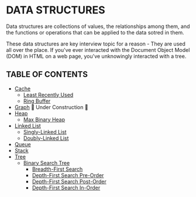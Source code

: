 # DATA STRUCTURES

Data structures are collections of values, the relationships among them, and the functions or operations that can be applied to the data sotred in them.

These data structures are key interview topic for a reason - They are used all over the place. If you've ever interacted with the Document Object Model (DOM) in HTML on a web page, you've unknowingly interacted with a tree.

## TABLE OF CONTENTS

- [Cache](cache)
  - [Least Recently Used](cache/least_recently_used)
  - [Ring Buffer](cache/ring_buffer)
- [Graph](graph) 🚧 Under Construction 🚧
- [Heap](heap)
  - [Max Binary Heap](data_structures/heap/max_binary_heap)
- [Linked List](linked_list)
  - [Singly-Linked List](linked_list/singly_linked_list)
  - [Doubly-Linked List](linked_list/doubly_linked_list)
- [Queue](queue)
- [Stack](stack)
- [Tree](tree)
  - [Binary Search Tree](tree/binary_search_tree)
    - [Breadth-First Search](tree/breadth_first_search)
    - [Depth-First Search Pre-Order](tree/depth_first_search_pre_order)
    - [Depth-First Search Post-Order](tree/depth_first_search_post_order)
    - [Depth-First Search In-Order](tree/depth_first_search_in_order)
